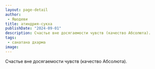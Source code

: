 ```yaml
---
layout: page-detail
author:
 - Яшодеви
title: атиндрия-сукха
publishDate: "2024-09-01"
description: Счастье вне досягаемости чувств (качество Абсолюта).
tags:
 - санатана дхарма
image: 
---
```


Счастье вне досягаемости чувств (качество Абсолюта).


